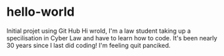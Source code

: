 # hello-world
Initial projet using Git Hub
Hi wrold,
I'm a law student taking up a specilisation in Cyber Law and have to learn how to code. It's been nearly 30 years since I last did coding! I'm feeling quit panciked.

